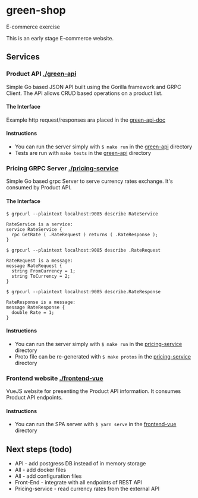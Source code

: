 # green-shop
E-commerce exercise

This is an early stage E-commerce website. 

## Services

### Product API [./green-api](./green-api)
Simple Go based JSON API built using the Gorilla framework and GRPC Client. The API allows CRUD based operations on a product list.

#### The Interface
Example http request/responses ara placed in the [green-api-doc](./green-api/README.md)

#### Instructions

- You can run the server simply with `$ make run` in the [green-api](./green-api/) directory
- Tests are run with `make tests` in the [green-api](./green-api/) directory


### Pricing GRPC Server [./pricing-service](./pricing-service)
Simple Go based grpc Server to serve currency rates exchange. It's consumed by Product API.

#### The Interface
```
$ grpcurl --plaintext localhost:9085 describe RateService

RateService is a service:
service RateService {
  rpc GetRate ( .RateRequest ) returns ( .RateResponse );
}
```
```
$ grpcurl --plaintext localhost:9085 describe .RateRequest  

RateRequest is a message:
message RateRequest {
  string FromCurrency = 1;
  string ToCurrency = 2;
}
```
```
$ grpcurl --plaintext localhost:9085 describe.RateResponse

RateResponse is a message:
message RateResponse {
  double Rate = 1;
}
```



#### Instructions

- You can run the server simply with `$ make run` in the [pricing-service](./pricing-service/) directory
- Proto file can be re-generated with `$ make protos` in the [pricing-service](./pricing-service/) directory

### Frontend website [./frontend-vue](./frontend-vue)
VueJS website for presenting the Product API information. It consumes Product API endpoints.

#### Instructions

- You can run the SPA server with `$ yarn serve` in the [frontend-vue](./frontend-vue/) directory



## Next steps (todo)
* API - add postgress DB instead of in memory storage
* All - add docker files 
* All - add configuration files
* Front-End - integrate with all endpoints of REST API
* Pricing-service - read currency rates from the external API